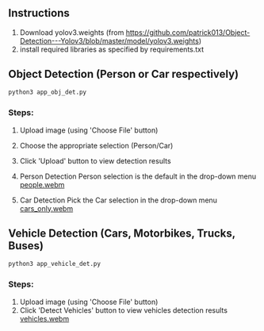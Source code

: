 #
## Instructions
1. Download yolov3.weights (from https://github.com/patrick013/Object-Detection---Yolov3/blob/master/model/yolov3.weights)
2. install required libraries as specified by requirements.txt
   
## Object Detection (Person or Car respectively)
```python 
python3 app_obj_det.py
```

### Steps:
1. Upload image (using 'Choose File' button)
2. Choose the appropriate selection (Person/Car)
3. Click 'Upload' button to view detection results

1. Person Detection
Person selection is the default in the drop-down menu
[people.webm](https://github.com/solarspaceclouds/Object_Detection_Flask_App/assets/65459827/cd469fb5-88e3-4f76-82b5-14d7ed856a77)

2. Car Detection
Pick the Car selection in the drop-down menu
[cars_only.webm](https://github.com/solarspaceclouds/Object_Detection_Flask_App/assets/65459827/f3eac8aa-e53c-4db0-bbd8-d3436a719113)

## Vehicle Detection (Cars, Motorbikes, Trucks, Buses)
```python 
python3 app_vehicle_det.py
```

### Steps:
1. Upload image (using 'Choose File' button)
2. Click 'Detect Vehicles' button to view vehicles detection results
[vehicles.webm](https://github.com/solarspaceclouds/Object_Detection_Flask_App/assets/65459827/5060a44a-fa02-4413-99b5-871a90102a96)
